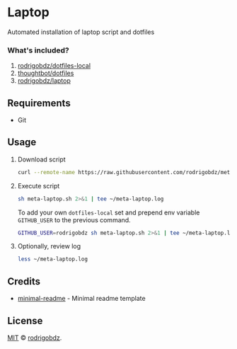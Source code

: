 # Laptop

Automated installation of laptop script and dotfiles

### What's included?

1. [rodrigobdz/dotfiles-local](https://github.com/rodrigobdz/dotfiles-local)
1. [thoughtbot/dotfiles](https://github.com/thoughtbot/dotfiles)
1. [rodrigobdz/laptop](https://github.com/rodrigobdz/laptop)

## Requirements

- Git

## Usage

1. Download script

    ```sh
    curl --remote-name https://raw.githubusercontent.com/rodrigobdz/meta-laptop/master/meta-laptop.sh
    ```

1. Execute script

    ```sh
    sh meta-laptop.sh 2>&1 | tee ~/meta-laptop.log
    ```

    To add your own `dotfiles-local` set and prepend env variable `GITHUB_USER` to the previous command.

    ```sh
    GITHUB_USER=rodrigobdz sh meta-laptop.sh 2>&1 | tee ~/meta-laptop.log
    ```

1. Optionally, review log

    ```sh
    less ~/meta-laptop.log
    ```

## Credits

- [minimal-readme](https://github.com/rodrigobdz/minimal-readme) - Minimal readme template

## License

[MIT](LICENSE) © [rodrigobdz](https://rodrigobdz.github.io/).
